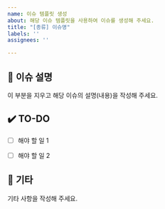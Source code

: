 ```yaml
---
name: 이슈 템플릿 생성
about: 해당 이슈 템플릿을 사용하여 이슈를 생성해 주세요.
title: "[종류] 이슈명"
labels: ''
assignees: ''

---
```


## 📑 이슈 설명
이 부분을 지우고 해당 이슈의 설명(내용)을 작성해 주세요.


## ✔️ TO-DO
- [ ] 해야 할 일 1
- [ ] 해야 할 일 2


## 💬 기타
기타 사항을 작성해 주세요.
